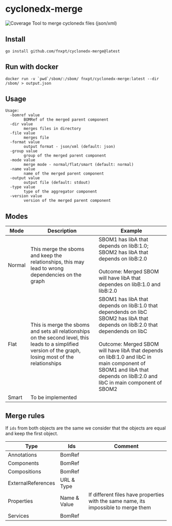 # cyclonedx-merge
![Coverage](https://img.shields.io/badge/Coverage-11.8%25-red)
Tool to merge cyclonedx files (json/xml)

## Install

```
go install github.com/fnxpt/cyclonedx-merge@latest
```

## Run with docker

```
docker run -v `pwd`/sbom/:/sbom/ fnxpt/cyclonedx-merge:latest --dir /sbom/ > output.json
```

## Usage
```
Usage:
  -bomref value
        BOMRef of the merged parent component
  -dir value
        merges files in directory
  -file value
        merges file
  -format value
        output format - json/xml (default: json)
  -group value
        group of the merged parent component
  -mode value
        merge mode - normal/flat/smart (default: normal)
  -name value
        name of the merged parent component
  -output value
        output file (default: stdout)
  -type value
        type of the aggregator component
  -version value
        version of the merged parent component
```

## Modes

|Mode|Description|Example|
|---|---|---|
|Normal|This merge the sboms and keep the relationships, this may lead to wrong dependencies on the graph|SBOM1 has libA that depends on libB:1.0;<br />SBOM2 has libA that depends on libB:2.0<br /><br />Outcome: Merged SBOM will have libA that dependes on libB:1.0 and libB:2.0|
|Flat|This is merge the sboms and sets all relationships on the second level, this leads to a simplified version of the graph, losing most of the relationships|SBOM1 has libA that depends on libB:1.0 that dependends on libC<br />SBOM2 has libA that depends on libB:2.0 that dependends on libC<br /><br />Outcome: Merged SBOM will have libA that depends on libB:1.0 and libC in main component of SBOM1 and libA that depends on libB:2.0 and libC in main component of SBOM2|
|Smart|To be implemented||

## Merge rules

If `ids` from both objects are the same we consider that the objects are equal and keep the first object.

|Type|Ids|Comment|
|---|---|---|
|Annotations|BomRef|   |
|Components|BomRef|   |
|Compositions|BomRef|   |
|ExternalReferences|URL & Type|   |
|Properties|Name & Value|If different files have properties with the same name, its impossible to merge them|
|Services|BomRef|   |
